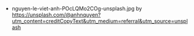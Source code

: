 - nguyen-le-viet-anh-POcLQMo2COg-unsplash.jpg by https://unsplash.com/@anhnquyen?utm_content=creditCopyText&utm_medium=referral&utm_source=unsplash
